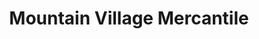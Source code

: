---
title: "Mountain Village Mercantile"
url: /stanley/mountain-village-mercantile/
shop: supermarket
---